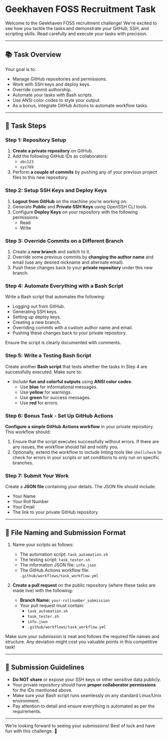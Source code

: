 
# Geekhaven FOSS Recruitment Task

Welcome to the Geekhaven FOSS recruitment challenge! We're excited to see how you tackle the tasks and demonstrate your GitHub, SSH, and scripting skills. Read carefully and execute your tasks with precision.

---

## 📚 **Task Overview**

Your goal is to:
- Manage GitHub repositories and permissions.
- Work with SSH keys and deploy keys.
- Override commit authorship.
- Automate your tasks with Bash scripts.
- Use ANSI color codes to style your output.
- As a bonus, integrate GitHub Actions to automate workflow tasks.

---

## 🚀 **Task Steps**

### Step 1: Repository Setup
1. **Create a private repository** on GitHub.
2. Add the following GitHub IDs as collaborators:
   - `abc123`
   - `xyz789`
3. Perform **a couple of commits** by pushing any of your previous project files to this new repository.

### Step 2: Setup SSH Keys and Deploy Keys
1. **Logout from GitHub** on the machine you’re working on.
2. Generate **Public** and **Private SSH Keys** using OpenSSH CLI tools.
3. Configure **Deploy Keys** on your repository with the following permissions:
    - Read
    - Write

### Step 3: Override Commits on a Different Branch
1. Create a **new branch** and switch to it.
2. Override some previous commits by **changing the author name** and email (use any desired nickname and alternate email).
3. Push these changes back to your **private repository** under this new branch.

### Step 4: Automate Everything with a Bash Script
Write a Bash script that automates the following:
- Logging out from GitHub.
- Generating SSH keys.
- Setting up deploy keys.
- Creating a new branch.
- Overriding commits with a custom author name and email.
- Pushing these changes back to your private repository.

Ensure the script is clearly documented with comments.

### Step 5: Write a Testing Bash Script
Create another **Bash script** that tests whether the tasks in Step 4 are successfully executed. Make sure to:
- Include **fun and colorful outputs** using **ANSI color codes**:
  - Use **blue** for informational messages.
  - Use **yellow** for warnings.
  - Use **green** for success messages.
  - Use **red** for errors.

### Step 6: Bonus Task - Set Up GitHub Actions
**Configure a simple GitHub Actions workflow** in your private repository. This workflow should:
1. Ensure that the script executes successfully without errors. If there are any issues, the workflow should fail and notify you.
2. Optionally, extend the workflow to include linting tools like `shellcheck` to check for errors in your scripts or set conditions to only run on specific branches.

### Step 7: Submit Your Work
Create a **JSON file** containing your details. The JSON file should include:
- Your Name
- Your Roll Number
- Your Email
- The link to your private GitHub repository

---

## 📂 **File Naming and Submission Format**

1. Name your scripts as follows:
   - The automation script: `task_automation.sh`
   - The testing script: `task_tester.sh`
   - The information JSON file: `info.json`
   - The GitHub Actions workflow file: `.github/workflows/task_workflow.yml`

2. **Create a pull request** on the public repository (where these tasks are made live) with the following:
   - **Branch Name:** `your-rollnumber_submission`
   - Your pull request must contain:
     - `task_automation.sh`
     - `task_tester.sh`
     - `info.json`
     - `.github/workflows/task_workflow.yml`

Make sure your submission is neat and follows the required file names and structure. Any deviation might cost you valuable points in this competitive task!

---

## 🎯 **Submission Guidelines**

- **Do NOT share** or expose your SSH keys or other sensitive data publicly.
- Your private repository should have **proper collaborator permissions** for the IDs mentioned above.
- Make sure your Bash script runs seamlessly on any standard Linux/Unix environment.
- Pay attention to detail and ensure everything is automated as per the requirements.

---

We’re looking forward to seeing your submissions! Best of luck and have fun with this challenge. 👾
